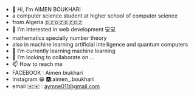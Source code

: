 - 👋 Hi, I’m AIMEN BOUKHARI 
- a computer science student at higher school of computer science 
- from Algeria 🇩🇿🇩🇿🇩🇿🇩🇿
- 👀 I’m interested in web development 💻💻
- mathematics specially number theory 
- also in machine learning artificial intelligence and quantum computers
- 🌱 I’m currently learning machine learning 
- 💞️ I’m looking to collaborate on ...
- 📫 How to reach me 
- FACEBOOK : Aimen biukhari 
- Instagram 😁 🅰️:aimen_.boukhari
- email ✉️✉️ : aymne011@gmail.com

<!---
aymen-000/aymen-000 is a ✨ special ✨ repository because its `README.md` (this file) appears on your GitHub profile.
You can click the Preview link to take a look at your changes.
--->
